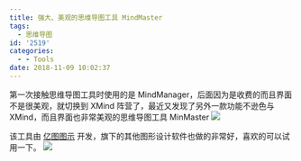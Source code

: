 ```yaml
---
title: 强大、美观的思维导图工具 MindMaster
tags:
  - 思维导图
id: '2519'
categories:
  - - Tools
date: 2018-11-09 10:02:37
---
```


第一次接触思维导图工具时使用的是 MindManager，后面因为是收费的而且界面不是很美观，就切换到 XMind 阵营了，最近又发现了另外一款功能不逊色与 XMind，而且界面也非常美观的思维导图工具 MinMaster [![](http://www.mycode.net.cn/wp-content/uploads/2018/11/2018-11-09_09-56-59.png)](http://www.mycode.net.cn/wp-content/uploads/2018/11/2018-11-09_09-56-59.png)
<!-- more -->
该工具由 [亿图图示](http://www.edrawsoft.cn/) 开发，旗下的其他图形设计软件也做的非常好，喜欢的可以试用一下。 [![](http://www.mycode.net.cn/wp-content/uploads/2018/11/2018-11-09_09-57-12.png)](http://www.mycode.net.cn/wp-content/uploads/2018/11/2018-11-09_09-57-12.png)